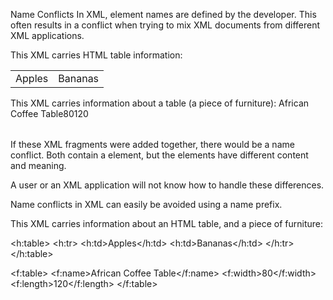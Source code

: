 Name Conflicts
In XML, element names are defined by the developer. This often results in a conflict when trying to mix XML documents from different XML applications.

This XML carries HTML table information:

<table>
  <tr>
    <td>Apples</td>
    <td>Bananas</td>
  </tr>
</table>
This XML carries information about a table (a piece of furniture):

<table>
  <name>African Coffee Table</name>
  <width>80</width>
  <length>120</length>
</table>


If these XML fragments were added together, there would be a name conflict. Both contain a <table> element, but the elements have different content and meaning.

A user or an XML application will not know how to handle these differences.

Name conflicts in XML can easily be avoided using a name prefix.

This XML carries information about an HTML table, and a piece of furniture:

<h:table>
  <h:tr>
    <h:td>Apples</h:td>
    <h:td>Bananas</h:td>
  </h:tr>
</h:table>

<f:table>
  <f:name>African Coffee Table</f:name>
  <f:width>80</f:width>
  <f:length>120</f:length>
</f:table>


